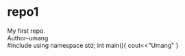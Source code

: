 # repo1
My first repo.
<br>
Author-umang
<br>
#include<iostream>
using namespace std;
int main(){
cout<<"Umang"
}
